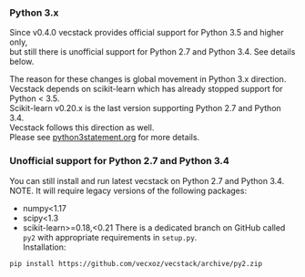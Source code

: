 ### Python 3.x

Since v0.4.0 vecstack provides official support for Python 3.5 and higher only,  
but still there is unofficial support for Python 2.7 and Python 3.4. See details below.  

The reason for these changes is global movement in Python 3.x direction.  
Vecstack depends on scikit-learn which has already stopped support for Python < 3.5.  
Scikit-learn v0.20.x is the last version supporting Python 2.7 and Python 3.4.  
Vecstack follows this direction as well.  
Please see [python3statement.org](https://python3statement.org/) for more details.  

### Unofficial support for Python 2.7 and Python 3.4

You can still install and run latest vecstack on Python 2.7 and Python 3.4.  
NOTE. It will require legacy versions of the following packages:   
* numpy<1.17
* scipy<1.3
* scikit-learn>=0.18,<0.21
There is a dedicated branch on GitHub called `py2` with appropriate requirements in `setup.py`.  
Installation:  

`pip install https://github.com/vecxoz/vecstack/archive/py2.zip`